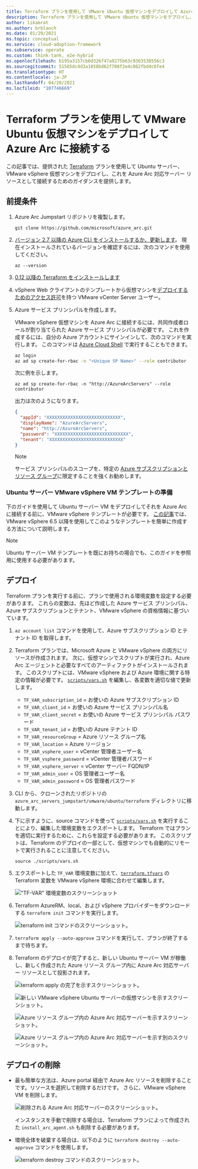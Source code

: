 ```yaml
---
title: Terraform プランを使用して VMware Ubuntu 仮想マシンをデプロイして Azure Arc に接続する
description: Terraform プランを使用して VMware Ubuntu 仮想マシンをデプロイし、これを Azure Arc に接続します。
author: likamrat
ms.author: brblanch
ms.date: 01/29/2021
ms.topic: conceptual
ms.service: cloud-adoption-framework
ms.subservice: operate
ms.custom: think-tank, e2e-hybrid
ms.openlocfilehash: b195a3157cb6d326f47a9275b63c9363538556c3
ms.sourcegitcommit: 51565dc4d3a1858bd62f708f2e4c082fbd4c6fe4
ms.translationtype: HT
ms.contentlocale: ja-JP
ms.lasthandoff: 04/20/2021
ms.locfileid: "107746669"
---
```

# <a name="use-a-terraform-plan-to-deploy-a-vmware-ubuntu-virtual-machine-and-connect-it-to-azure-arc"></a>Terraform プランを使用して VMware Ubuntu 仮想マシンをデプロイして Azure Arc に接続する

この記事では、提供された [Terraform](https://www.terraform.io/) プランを使用して Ubuntu サーバー、VMware vSphere 仮想マシンをデプロイし、これを Azure Arc 対応サーバー リソースとして接続するためのガイダンスを提供します。

## <a name="prerequisites"></a>前提条件

1. Azure Arc Jumpstart リポジトリを複製します。

    ```console
    git clone https://github.com/microsoft/azure_arc.git
    ```

2. [バージョン 2.7 以降の Azure CLI をインストールするか、更新します](/cli/azure/install-azure-cli)。 現在インストールされているバージョンを確認するには、次のコマンドを使用してください。

    ```console
    az --version
    ```

3. [0.12 以降の Terraform をインストールします](https://learn.hashicorp.com/tutorials/terraform/install-cli)

4. vSphere Web クライアントのテンプレートから仮想マシンを[デプロイするためのアクセス許可](https://docs.vmware.com/en/VMware-vSphere/7.0/com.vmware.vsphere.vm_admin.doc/GUID-4D0F8E63-2961-4B71-B365-BBFA24673FDB.html)を持つ VMware vCenter Server ユーザー。

5. Azure サービス プリンシパルを作成します。

    VMware vSphere 仮想マシンを Azure Arc に接続するには、共同作成者ロールが割り当てられた Azure サービス プリンシパルが必要です。 これを作成するには、自分の Azure アカウントにサインインして、次のコマンドを実行します。 このコマンドは [Azure Cloud Shell](https://shell.azure.com/) で実行することもできます。

    ```bash
    az login
    az ad sp create-for-rbac -n "<Unique SP Name>" --role contributor
    ```

    次に例を示します。

    ```console
    az ad sp create-for-rbac -n "http://AzureArcServers" --role contributor
    ```

    出力は次のようになります。

    ```json
    {
      "appId": "XXXXXXXXXXXXXXXXXXXXXXXXXXXX",
      "displayName": "AzureArcServers",
      "name": "http://AzureArcServers",
      "password": "XXXXXXXXXXXXXXXXXXXXXXXXXXXX",
      "tenant": "XXXXXXXXXXXXXXXXXXXXXXXXXXXX"
    }
    ```

    > [!NOTE]
    > サービス プリンシパルのスコープを、特定の [Azure サブスクリプションとリソース グループ](/cli/azure/ad/sp)に限定することを強くお勧めします。

### <a name="preparing-an-ubuntu-server-vmware-vsphere-vm-template"></a>Ubuntu サーバー VMware vSphere VM テンプレートの準備

下のガイドを使用して Ubuntu サーバー VM をデプロイしてそれを Azure Arc に接続する前に、VMware vSphere テンプレートが必要です。 [この記事](./vmware-ubuntu-template.md)では、VMware vSphere 6.5 以降を使用してこのようなテンプレートを簡単に作成する方法について説明します。

> [!NOTE]
> Ubuntu サーバー VM テンプレートを既にお持ちの場合でも、このガイドを参照用に使用する必要があります。

## <a name="deployment"></a>デプロイ

Terraform プランを実行する前に、プランで使用される環境変数を設定する必要があります。 これらの変数は、先ほど作成した Azure サービス プリンシパル、Azure サブスクリプションとテナント、VMware vSphere の資格情報に基づいています。

1. `az account list` コマンドを使用して、Azure サブスクリプション ID とテナント ID を取得します。

2. Terraform プランでは、Microsoft Azure と VMware vSphere の両方にリソースが作成されます。 次に、仮想マシンでスクリプトが実行され、Azure Arc エージェントと必要なすべてのアーティファクトがインストールされます。 このスクリプトには、VMware vSphere および Azure 環境に関する特定の情報が必要です。 [`scripts/vars.sh`](https://github.com/microsoft/azure_arc/blob/main/azure_arc_servers_jumpstart/vmware/ubuntu/terraform/scripts/vars.sh) を編集し、各変数を適切な値で更新します。

    - `TF_VAR_subscription_id` = お使いの Azure サブスクリプション ID
    - `TF_VAR_client_id` = お使いの Azure サービス プリンシパル名
    - `TF_VAR_client_secret` = お使いの Azure サービス プリンシパル パスワード
    - `TF_VAR_tenant_id` = お使いの Azure テナント ID
    - `TF_VAR_resourceGroup` = Azure リソース グループ名
    - `TF_VAR_location` = Azure リージョン
    - `TF_VAR_vsphere_user` = vCenter 管理者ユーザー名
    - `TF_VAR_vsphere_password` = vCenter 管理者パスワード
    - `TF_VAR_vsphere_server` = vCenter サーバー FQDN/IP
    - `TF_VAR_admin_user` = OS 管理者ユーザー名
    - `TF_VAR_admin_password` = OS 管理者パスワード

3. CLI から、クローンされたリポジトリの `azure_arc_servers_jumpstart/vmware/ubuntu/terraform` ディレクトリに移動します。

4. 下に示すように、source コマンドを使って [`scripts/vars.sh`](https://github.com/microsoft/azure_arc/blob/main/azure_arc_servers_jumpstart/vmware/ubuntu/terraform/scripts/vars.sh) を実行することにより、編集した環境変数をエクスポートします。 Terraform ではプランを適切に実行するために、これらを設定する必要があります。 このスクリプトは、Terraform のデプロイの一部として、仮想マシンでも自動的にリモートで実行されることに注意してください。

    `source ./scripts/vars.sh`

5. エクスポートした `TF_VAR` 環境変数に加えて、[`terraform.tfvars`](https://github.com/microsoft/azure_arc/blob/main/azure_arc_servers_jumpstart/vmware/ubuntu/terraform/terraform.tfvars) の Terraform 変数を VMware vSphere 環境に合わせて編集します。

    !["TF-VAR" 環境変数のスクリーンショット](./media/vmware-terraform-ubuntu/variables.png)

6. Terraform AzureRM、local、および vSphere プロバイダーをダウンロードする `terraform init` コマンドを実行します。

    ![`terraform init` コマンドのスクリーンショット。](./media/vmware-terraform-ubuntu/terraform-init.png)

7. `terraform apply --auto-approve` コマンドを実行して、プランが終了するまで待ちます。

8. Terraform のデプロイが完了すると、新しい Ubuntu サーバー VM が稼働し、新しく作成された Azure リソース グループ内に Azure Arc 対応サーバー リソースとして投影されます。

    ![`terraform apply` の完了を示すスクリーンショット。](./media/vmware-terraform-ubuntu/terraform-apply.png)

    ![新しい VMware vSphere Ubuntu サーバーの仮想マシンを示すスクリーンショット。](./media/vmware-terraform-ubuntu/new-vm.png)

    ![Azure リソース グループ内の Azure Arc 対応サーバーを示すスクリーンショット。](./media/vmware-terraform-ubuntu/server-1.png)

    ![Azure リソース グループ内の Azure Arc 対応サーバーを示す別のスクリーンショット。](./media/vmware-terraform-ubuntu/server-2.png)

## <a name="delete-the-deployment"></a>デプロイの削除

- 最も簡単な方法は、Azure portal 経由で Azure Arc リソースを削除することです。リソースを選択して削除するだけです。 さらに、VMware vSphere VM を削除します。

  ![削除される Azure Arc 対応サーバーのスクリーンショット。](./media/vmware-terraform-ubuntu/delete-server.png)

  インスタンスを手動で削除する場合は、Terraform プランによって作成された `install_arc_agent.sh` も削除する必要があります。

- 環境全体を破棄する場合は、以下のように `terraform destroy --auto-approve` コマンドを使用します。

  ![`terraform destroy` コマンドのスクリーンショット。](./media/vmware-terraform-ubuntu/terraform-destroy.png)
